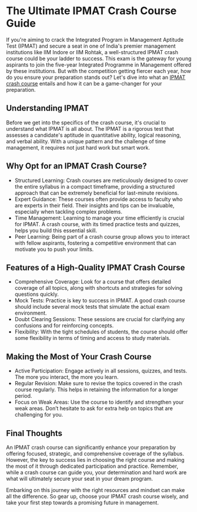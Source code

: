 # The Ultimate IPMAT Crash Course Guide
If you're aiming to crack the Integrated Program in Management Aptitude Test (IPMAT) and secure a seat in one of India's premier management institutions like IIM Indore or IIM Rohtak, a well-structured IPMAT crash course could be your ladder to success. This exam is the gateway for young aspirants to join the five-year Integrated Programme in Management offered by these institutions. But with the competition getting fiercer each year, how do you ensure your preparation stands out? Let's dive into what an [IPMAT crash course](https://www.iquanta.in/details/ipmat-crash-course) entails and how it can be a game-changer for your preparation.

## Understanding IPMAT
Before we get into the specifics of the crash course, it's crucial to understand what IPMAT is all about. The IPMAT is a rigorous test that assesses a candidate's aptitude in quantitative ability, logical reasoning, and verbal ability. With a unique pattern and the challenge of time management, it requires not just hard work but smart work.

## Why Opt for an IPMAT Crash Course?
<ul>
  <li>Structured Learning: Crash courses are meticulously designed to cover the entire syllabus in a compact timeframe, providing a structured approach that can be extremely beneficial for last-minute revisions.</li>
  <li>Expert Guidance: These courses often provide access to faculty who are experts in their field. Their insights and tips can be invaluable, especially when tackling complex problems.</li>
  <li>Time Management: Learning to manage your time efficiently is crucial for IPMAT. A crash course, with its timed practice tests and quizzes, helps you build this essential skill.</li>
  <li>Peer Learning: Being part of a crash course group allows you to interact with fellow aspirants, fostering a competitive environment that can motivate you to push your limits.</li>
</ul>

## Features of a High-Quality IPMAT Crash Course
<ul>
  <li>Comprehensive Coverage: Look for a course that offers detailed coverage of all topics, along with shortcuts and strategies for solving questions quickly.</li>
  <li>Mock Tests: Practice is key to success in IPMAT. A good crash course should include several mock tests that simulate the actual exam environment.</li>
  <li>Doubt Clearing Sessions: These sessions are crucial for clarifying any confusions and for reinforcing concepts.</li>
  <li>Flexibility: With the tight schedules of students, the course should offer some flexibility in terms of timing and access to study materials.</li>
</ul>

## Making the Most of Your Crash Course
<ul>
  <li>Active Participation: Engage actively in all sessions, quizzes, and tests. The more you interact, the more you learn.</li>
  <li>Regular Revision: Make sure to revise the topics covered in the crash course regularly. This helps in retaining the information for a longer period.</li>
  <li>Focus on Weak Areas: Use the course to identify and strengthen your weak areas. Don’t hesitate to ask for extra help on topics that are challenging for you.</li>
</ul>

## Final Thoughts
An IPMAT crash course can significantly enhance your preparation by offering focused, strategic, and comprehensive coverage of the syllabus. However, the key to success lies in choosing the right course and making the most of it through dedicated participation and practice. Remember, while a crash course can guide you, your determination and hard work are what will ultimately secure your seat in your dream program.

Embarking on this journey with the right resources and mindset can make all the difference. So gear up, choose your IPMAT crash course wisely, and take your first step towards a promising future in management.
